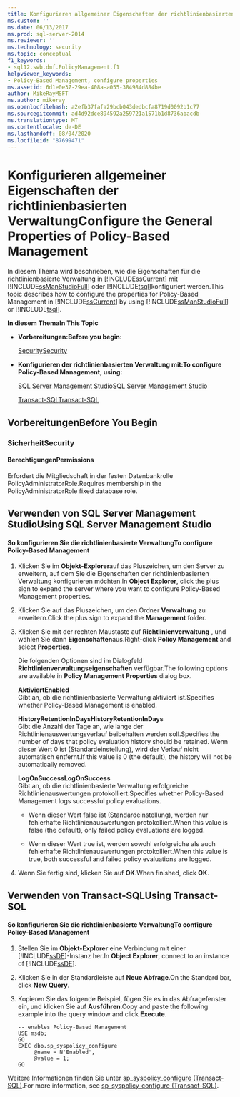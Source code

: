 ```yaml
---
title: Konfigurieren allgemeiner Eigenschaften der richtlinienbasierten Verwaltung | Microsoft Dokumentation
ms.custom: ''
ms.date: 06/13/2017
ms.prod: sql-server-2014
ms.reviewer: ''
ms.technology: security
ms.topic: conceptual
f1_keywords:
- sql12.swb.dmf.PolicyManagement.f1
helpviewer_keywords:
- Policy-Based Management, configure properties
ms.assetid: 6d1e0e37-29ea-408a-a055-384984d884be
author: MikeRayMSFT
ms.author: mikeray
ms.openlocfilehash: a2efb37fafa29bcb043dedbcfa8719d0092b1c77
ms.sourcegitcommit: ad4d92dce894592a259721a1571b1d8736abacdb
ms.translationtype: MT
ms.contentlocale: de-DE
ms.lasthandoff: 08/04/2020
ms.locfileid: "87699471"
---
```

# <a name="configure-the-general-properties-of-policy-based-management"></a><span data-ttu-id="dba34-102">Konfigurieren allgemeiner Eigenschaften der richtlinienbasierten Verwaltung</span><span class="sxs-lookup"><span data-stu-id="dba34-102">Configure the General Properties of Policy-Based Management</span></span>
  <span data-ttu-id="dba34-103">In diesem Thema wird beschrieben, wie die Eigenschaften für die richtlinienbasierte Verwaltung in [!INCLUDE[ssCurrent](../../includes/sscurrent-md.md)] mit [!INCLUDE[ssManStudioFull](../../includes/ssmanstudiofull-md.md)] oder [!INCLUDE[tsql](../../includes/tsql-md.md)]konfiguriert werden.</span><span class="sxs-lookup"><span data-stu-id="dba34-103">This topic describes how to configure the properties for Policy-Based Management in [!INCLUDE[ssCurrent](../../includes/sscurrent-md.md)] by using [!INCLUDE[ssManStudioFull](../../includes/ssmanstudiofull-md.md)] or [!INCLUDE[tsql](../../includes/tsql-md.md)].</span></span>  
  
 <span data-ttu-id="dba34-104">**In diesem Thema**</span><span class="sxs-lookup"><span data-stu-id="dba34-104">**In This Topic**</span></span>  
  
-   <span data-ttu-id="dba34-105">**Vorbereitungen:**</span><span class="sxs-lookup"><span data-stu-id="dba34-105">**Before you begin:**</span></span>  
  
     [<span data-ttu-id="dba34-106">Security</span><span class="sxs-lookup"><span data-stu-id="dba34-106">Security</span></span>](#Security)  
  
-   <span data-ttu-id="dba34-107">**Konfigurieren der richtlinienbasierten Verwaltung mit:**</span><span class="sxs-lookup"><span data-stu-id="dba34-107">**To configure Policy-Based Management, using:**</span></span>  
  
     [<span data-ttu-id="dba34-108">SQL Server Management Studio</span><span class="sxs-lookup"><span data-stu-id="dba34-108">SQL Server Management Studio</span></span>](#SSMSProcedure)  
  
     [<span data-ttu-id="dba34-109">Transact-SQL</span><span class="sxs-lookup"><span data-stu-id="dba34-109">Transact-SQL</span></span>](#TsqlProcedure)  
  
##  <a name="before-you-begin"></a><a name="BeforeYouBegin"></a> <span data-ttu-id="dba34-110">Vorbereitungen</span><span class="sxs-lookup"><span data-stu-id="dba34-110">Before You Begin</span></span>  
  
###  <a name="security"></a><a name="Security"></a> <span data-ttu-id="dba34-111">Sicherheit</span><span class="sxs-lookup"><span data-stu-id="dba34-111">Security</span></span>  
  
####  <a name="permissions"></a><a name="Permissions"></a> <span data-ttu-id="dba34-112">Berechtigungen</span><span class="sxs-lookup"><span data-stu-id="dba34-112">Permissions</span></span>  
 <span data-ttu-id="dba34-113">Erfordert die Mitgliedschaft in der festen Datenbankrolle PolicyAdministratorRole.</span><span class="sxs-lookup"><span data-stu-id="dba34-113">Requires membership in the PolicyAdministratorRole fixed database role.</span></span>  
  
##  <a name="using-sql-server-management-studio"></a><a name="SSMSProcedure"></a> <span data-ttu-id="dba34-114">Verwenden von SQL Server Management Studio</span><span class="sxs-lookup"><span data-stu-id="dba34-114">Using SQL Server Management Studio</span></span>  
  
#### <a name="to-configure-policy-based-management"></a><span data-ttu-id="dba34-115">So konfigurieren Sie die richtlinienbasierte Verwaltung</span><span class="sxs-lookup"><span data-stu-id="dba34-115">To configure Policy-Based Management</span></span>  
  
1.  <span data-ttu-id="dba34-116">Klicken Sie im **Objekt-Explorer**auf das Pluszeichen, um den Server zu erweitern, auf dem Sie die Eigenschaften der richtlinienbasierten Verwaltung konfigurieren möchten.</span><span class="sxs-lookup"><span data-stu-id="dba34-116">In **Object Explorer**, click the plus sign to expand the server where you want to configure Policy-Based Management properties.</span></span>  
  
2.  <span data-ttu-id="dba34-117">Klicken Sie auf das Pluszeichen, um den Ordner **Verwaltung** zu erweitern.</span><span class="sxs-lookup"><span data-stu-id="dba34-117">Click the plus sign to expand the **Management** folder.</span></span>  
  
3.  <span data-ttu-id="dba34-118">Klicken Sie mit der rechten Maustaste auf **Richtlinienverwaltung** , und wählen Sie dann **Eigenschaften**aus.</span><span class="sxs-lookup"><span data-stu-id="dba34-118">Right-click **Policy Management** and select **Properties**.</span></span>  
  
     <span data-ttu-id="dba34-119">Die folgenden Optionen sind im Dialogfeld **Richtlinienverwaltungseigenschaften** verfügbar.</span><span class="sxs-lookup"><span data-stu-id="dba34-119">The following options are available in **Policy Management Properties** dialog box.</span></span>  
  
     <span data-ttu-id="dba34-120">**Aktiviert**</span><span class="sxs-lookup"><span data-stu-id="dba34-120">**Enabled**</span></span>  
     <span data-ttu-id="dba34-121">Gibt an, ob die richtlinienbasierte Verwaltung aktiviert ist.</span><span class="sxs-lookup"><span data-stu-id="dba34-121">Specifies whether Policy-Based Management is enabled.</span></span>  
  
     <span data-ttu-id="dba34-122">**HistoryRetentionInDays**</span><span class="sxs-lookup"><span data-stu-id="dba34-122">**HistoryRetentionInDays**</span></span>  
     <span data-ttu-id="dba34-123">Gibt die Anzahl der Tage an, wie lange der Richtlinienauswertungsverlauf beibehalten werden soll.</span><span class="sxs-lookup"><span data-stu-id="dba34-123">Specifies the number of days that policy evaluation history should be retained.</span></span> <span data-ttu-id="dba34-124">Wenn dieser Wert 0 ist (Standardeinstellung), wird der Verlauf nicht automatisch entfernt.</span><span class="sxs-lookup"><span data-stu-id="dba34-124">If this value is 0 (the default), the history will not be automatically removed.</span></span>  
  
     <span data-ttu-id="dba34-125">**LogOnSuccess**</span><span class="sxs-lookup"><span data-stu-id="dba34-125">**LogOnSuccess**</span></span>  
     <span data-ttu-id="dba34-126">Gibt an, ob die richtlinienbasierte Verwaltung erfolgreiche Richtlinienauswertungen protokolliert.</span><span class="sxs-lookup"><span data-stu-id="dba34-126">Specifies whether Policy-Based Management logs successful policy evaluations.</span></span>  
  
    -   <span data-ttu-id="dba34-127">Wenn dieser Wert false ist (Standardeinstellung), werden nur fehlerhafte Richtlinienauswertungen protokolliert.</span><span class="sxs-lookup"><span data-stu-id="dba34-127">When this value is false (the default), only failed policy evaluations are logged.</span></span>  
  
    -   <span data-ttu-id="dba34-128">Wenn dieser Wert true ist, werden sowohl erfolgreiche als auch fehlerhafte Richtlinienauswertungen protokolliert.</span><span class="sxs-lookup"><span data-stu-id="dba34-128">When this value is true, both successful and failed policy evaluations are logged.</span></span>  
  
4.  <span data-ttu-id="dba34-129">Wenn Sie fertig sind, klicken Sie auf **OK**.</span><span class="sxs-lookup"><span data-stu-id="dba34-129">When finished, click **OK**.</span></span>  
  
##  <a name="using-transact-sql"></a><a name="TsqlProcedure"></a> <span data-ttu-id="dba34-130">Verwenden von Transact-SQL</span><span class="sxs-lookup"><span data-stu-id="dba34-130">Using Transact-SQL</span></span>  
  
#### <a name="to-configure-policy-based-management"></a><span data-ttu-id="dba34-131">So konfigurieren Sie die richtlinienbasierte Verwaltung</span><span class="sxs-lookup"><span data-stu-id="dba34-131">To configure Policy-Based Management</span></span>  
  
1.  <span data-ttu-id="dba34-132">Stellen Sie im **Objekt-Explorer** eine Verbindung mit einer [!INCLUDE[ssDE](../../includes/ssde-md.md)]-Instanz her.</span><span class="sxs-lookup"><span data-stu-id="dba34-132">In **Object Explorer**, connect to an instance of [!INCLUDE[ssDE](../../includes/ssde-md.md)].</span></span>  
  
2.  <span data-ttu-id="dba34-133">Klicken Sie in der Standardleiste auf **Neue Abfrage**.</span><span class="sxs-lookup"><span data-stu-id="dba34-133">On the Standard bar, click **New Query**.</span></span>  
  
3.  <span data-ttu-id="dba34-134">Kopieren Sie das folgende Beispiel, fügen Sie es in das Abfragefenster ein, und klicken Sie auf **Ausführen**.</span><span class="sxs-lookup"><span data-stu-id="dba34-134">Copy and paste the following example into the query window and click **Execute**.</span></span>  
  
    ```  
    -- enables Policy-Based Management   
    USE msdb;  
    GO  
    EXEC dbo.sp_syspolicy_configure   
         @name = N'Enabled',   
         @value = 1;  
    GO  
    ```  
  
 <span data-ttu-id="dba34-135">Weitere Informationen finden Sie unter [sp_syspolicy_configure &#40;Transact-SQL&#41;](/sql/relational-databases/system-stored-procedures/sp-syspolicy-configure-transact-sql).</span><span class="sxs-lookup"><span data-stu-id="dba34-135">For more information, see [sp_syspolicy_configure &#40;Transact-SQL&#41;](/sql/relational-databases/system-stored-procedures/sp-syspolicy-configure-transact-sql).</span></span>  
  
  
